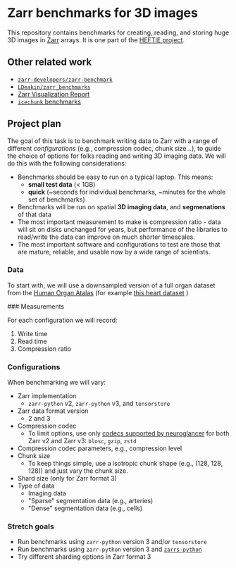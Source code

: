 # Zarr benchmarks for 3D images

This repository contains benchmarks for creating, reading, and storing huge 3D images in [Zarr](https://zarr.dev/) arrays.
It is one part of the [HEFTIE project](https://github.com/HEFTIEProject).

## Other related work

- [`zarr-developers/zarr-benchmark`](https://github.com/zarr-developers/zarr-benchmark)
- [`LDeakin/zarr_benchmarks`](https://github.com/LDeakin/zarr_benchmarks)
- [Zarr Visualization Report](https://nasa-impact.github.io/zarr-visualization-report/)
- [`icechunk` benchmarks](https://github.com/earth-mover/icechunk/tree/main/icechunk-python/notebooks/performance)

## Project plan

The goal of this task is to benchmark writing data to Zarr with a range of different _configurations_ (e.g., compression codec, chunk size...), to guide the choice of options for folks reading and writing 3D imaging data.
We will do this with the following considerations:

- Benchmarks should be easy to run on a typical laptop. This means:
  - **small test data** (< 1GB)
  - **quick** (~seconds for individual benchmarks, ~minutes for the whole set of benchmarks)
- Benchmarks will be run on spatial **3D imaging data**, and **segmenations** of that data
- The most important measurement to make is compression ratio - data will sit on disks unchanged for years, but performance of the libraries to read/write the data can improve on much shorter timescales.
- The most important software and configurations to test are those that are mature, reliable, and usable *now* by a wide range of scientists.

### Data

To start with, we will use a downsampled version of a full organ dataset from the [Human Organ Atalas](https://human-organ-atlas.esrf.fr) (for example [this heart dataset](https://human-organ-atlas.esrf.fr/datasets/1773966096) )

### Measurements

For each configuration we will record:

1. Write time
2. Read time
3. Compression ratio

### Configurations

When benchmarking we will vary:

- Zarr implementation
  - `zarr-python` v2, `zarr-python` v3, and `tensorstore`
- Zarr data format version
  - 2 and 3
- Compression codec
  - To limit options, use only [codecs supported by neuroglancer](https://github.com/google/neuroglancer/tree/master/src/datasource/zarr#zarr-v2) for both Zarr v2 and Zarr v3: `blosc`, `gzip`, `zstd`
- Compression codec parameters, e.g., compression level
- Chunk size
  - To keep things simple, use a isotropic chunk shape (e.g., (128, 128, 128)) and just vary the chunk size.
- Shard size (only for Zarr format 3)
- Type of data
  - Imaging data
  - "Sparse" segmentation data (e.g., arteries)
  - "Dense" segmentation data (e.g., cells)

### Stretch goals

- Run benchmarks using `zarr-python` version 3 and/or `tensorstore`
- Run benchmarks using `zarr-python` version 3 and [`zarrs-python`](https://github.com/ilan-gold/zarrs-python)
- Try different sharding options in Zarr format 3
